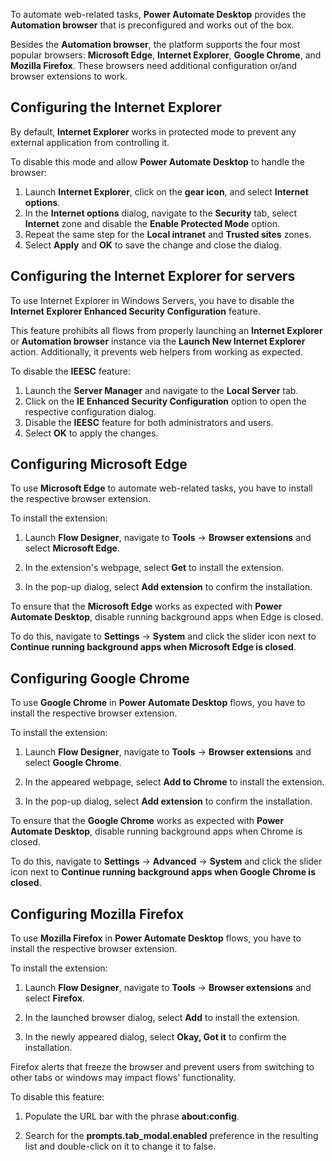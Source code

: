 To automate web-related tasks, **Power Automate Desktop** provides the **Automation browser** that is preconfigured and works out of the box. 

Besides the **Automation browser**, the platform supports the four most popular browsers: **Microsoft Edge**, **Internet Explorer**, **Google Chrome**, and **Mozilla Firefox**. These browsers need additional configuration or/and browser extensions to work.

## Configuring the Internet Explorer

By default, **Internet Explorer** works in protected mode to prevent any external application from controlling it.

To disable this mode and allow **Power Automate Desktop** to handle the browser:

1. Launch **Internet Explorer**, click on the **gear icon**, and select **Internet options**.
1. In the **Internet options** dialog, navigate to the **Security** tab, select **Internet** zone and disable the **Enable Protected Mode** option.
1. Repeat the same step for the **Local intranet** and **Trusted sites** zones.
1. Select **Apply** and **OK** to save the change and close the dialog.

## Configuring the Internet Explorer for servers

To use Internet Explorer in Windows Servers, you have to disable the **Internet Explorer Enhanced Security Configuration** feature.

This feature prohibits all flows from properly launching an **Internet Explorer** or **Automation browser** instance via the **Launch New Internet Explorer** action. Additionally, it prevents web helpers from working as expected. 

To disable the **IEESC** feature:

1. Launch the **Server Manager** and navigate to the **Local Server** tab.
1. Click on the **IE Enhanced Security Configuration** option to open the respective configuration dialog.
1. Disable the **IEESC** feature for both administrators and users.
1. Select **OK** to apply the changes.

## Configuring Microsoft Edge

To use **Microsoft Edge** to automate web-related tasks, you have to install the respective browser extension.

To install the extension:

1. Launch **Flow Designer**, navigate to **Tools** -> **Browser extensions** and select **Microsoft Edge**.

1. In the extension's webpage, select **Get** to install the extension. 

1. In the pop-up dialog, select **Add extension** to confirm the installation. 

To ensure that the **Microsoft Edge** works as expected with **Power Automate Desktop**, disable running background apps when Edge is closed. 

To do this, navigate to **Settings** -> **System** and click the slider icon next to **Continue running background apps when Microsoft Edge is closed**.

## Configuring Google Chrome

To use **Google Chrome** in **Power Automate Desktop** flows, you have to install the respective browser extension.

To install the extension:

1. Launch **Flow Designer**, navigate to **Tools** -> **Browser extensions** and select **Google Chrome**.

1. In the appeared webpage, select **Add to Chrome** to install the extension. 

1. In the pop-up dialog, select **Add extension** to confirm the installation. 

To ensure that the **Google Chrome** works as expected with **Power Automate Desktop**, disable running background apps when Chrome is closed. 

To do this, navigate to **Settings** -> **Advanced** -> **System** and click the slider icon next to **Continue running background apps when Google Chrome is closed**.

## Configuring Mozilla Firefox

To use **Mozilla Firefox** in **Power Automate Desktop** flows, you have to install the respective browser extension.

To install the extension:

1. Launch **Flow Designer**, navigate to **Tools** -> **Browser extensions** and select **Firefox**.

1. In the launched browser dialog, select **Add** to install the extension. 
1. In the newly appeared dialog, select **Okay, Got it** to confirm the installation.

Firefox alerts that freeze the browser and prevent users from switching to other tabs or windows may impact flows' functionality. 

To disable this feature:

1. Populate the URL bar with the phrase **about:config**.

1. Search for the **prompts.tab_modal.enabled** preference in the resulting list and double-click on it to change it to false.





